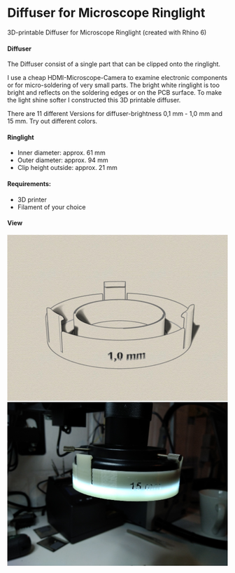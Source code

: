 # Diffuser for Microscope Ringlight
3D-printable Diffuser for Microscope Ringlight (created with Rhino 6)

#### Diffuser

The Diffuser consist of a single part that can be clipped onto the ringlight.

I use a cheap HDMI-Microscope-Camera to examine electronic components or for micro-soldering of very small parts. 
The bright white ringlight is too bright and reflects on the soldering edges or on the PCB surface. 
To make the light shine softer I constructed this 3D printable diffuser. 

There are 11 different Versions for diffuser-brightness 0,1 mm - 1,0 mm and 15 mm. Try out different colors.

#### Ringlight 
* Inner diameter: approx. 61 mm
* Outer diameter: approx. 94 mm
* Clip height outside: approx. 21 mm

#### Requirements:
* 3D printer 
* Filament of your choice

#### View
![Example](Iso1.jpg)
![Example](image1.jpg)
